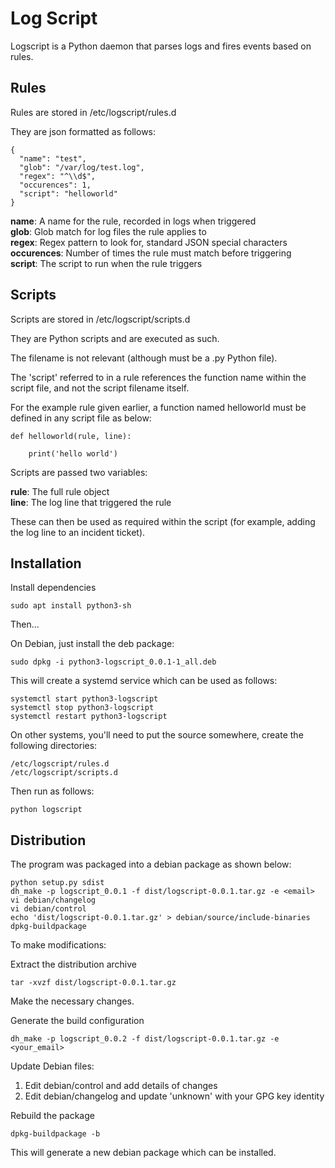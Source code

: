 # Log Script

Logscript is a Python daemon that parses logs and fires events based on rules.

## Rules

Rules are stored in /etc/logscript/rules.d

They are json formatted as follows:

```
{
  "name": "test",
  "glob": "/var/log/test.log",
  "regex": "^\\d$",
  "occurences": 1,
  "script": "helloworld"
}
```

**name**: A name for the rule, recorded in logs when triggered\
**glob**: Glob match for log files the rule applies to\
**regex**: Regex pattern to look for, standard JSON special characters\
**occurences**: Number of times the rule must match before triggering\
**script**: The script to run when the rule triggers

## Scripts

Scripts are stored in /etc/logscript/scripts.d

They are Python scripts and are executed as such.

The filename is not relevant (although must be a .py Python file).

The 'script' referred to in a rule references the function name within the script file, and not the script filename itself.

For the example rule given earlier, a function named helloworld must be defined in any script file as below:

```
def helloworld(rule, line):

    print('hello world')
```

Scripts are passed two variables:

**rule**: The full rule object\
**line**: The log line that triggered the rule

These can then be used as required within the script (for example, adding the log line to an incident ticket).

## Installation

Install dependencies

```
sudo apt install python3-sh
```

Then...

On Debian, just install the deb package:

```
sudo dpkg -i python3-logscript_0.0.1-1_all.deb
```

This will create a systemd service which can be used as follows:

```
systemctl start python3-logscript
systemctl stop python3-logscript
systemctl restart python3-logscript
```

On other systems, you'll need to put the source somewhere, create the following directories:

```
/etc/logscript/rules.d
/etc/logscript/scripts.d
```

Then run as follows:

```
python logscript
```

## Distribution

The program was packaged into a debian package as shown below:

```
python setup.py sdist
dh_make -p logscript_0.0.1 -f dist/logscript-0.0.1.tar.gz -e <email>
vi debian/changelog
vi debian/control
echo 'dist/logscript-0.0.1.tar.gz' > debian/source/include-binaries
dpkg-buildpackage
```

To make modifications:

Extract the distribution archive

```
tar -xvzf dist/logscript-0.0.1.tar.gz
```

Make the necessary changes.

Generate the build configuration

```
dh_make -p logscript_0.0.2 -f dist/logscript-0.0.1.tar.gz -e <your_email>
```

Update Debian files:

1. Edit debian/control and add details of changes
2. Edit debian/changelog and update 'unknown' with your GPG key identity

Rebuild the package

```
dpkg-buildpackage -b
```

This will generate a new debian package which can be installed.
